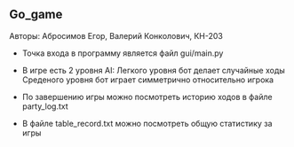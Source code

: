 ## Go_game

Авторы: Абросимов Егор, Валерий Конколович, КН-203


- Точка входа в программу является файл gui/main.py

- В игре есть 2 уровня AI:
Легкого уровня бот делает случайные ходы
Среденого уровня бот играет симметрично относительно игрока 

- По завершению игры можно посмотреть историю ходов в файле party_log.txt

- В файле table_record.txt можно посмотреть общую статистику за игры
